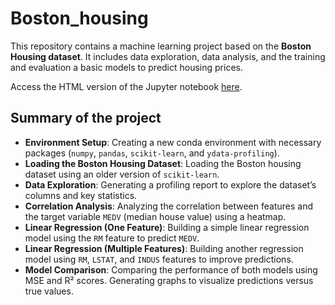 # Boston_housing
This repository contains a machine learning project based on the **Boston Housing dataset**. It includes data exploration, data analysis, and the training and evaluation a basic models to predict housing prices.  

Access the HTML version of the Jupyter notebook [here](https://maelwennlbdr.github.io/Boston_housing/).  


## Summary of the project
- **Environment Setup**: Creating a new conda environment with necessary packages (`numpy`, `pandas`, `scikit-learn`, and `ydata-profiling`).
- **Loading the Boston Housing Dataset**: Loading the Boston housing dataset using an older version of `scikit-learn`.
- **Data Exploration**: Generating a profiling report to explore the dataset’s columns and key statistics.
- **Correlation Analysis**: Analyzing the correlation between features and the target variable `MEDV` (median house value) using a heatmap.
- **Linear Regression (One Feature)**: Building a simple linear regression model using the `RM` feature to predict `MEDV`.
- **Linear Regression (Multiple Features)**: Building another regression model using `RM`, `LSTAT`, and `INDUS` features to improve predictions.
- **Model Comparison**: Comparing the performance of both models using MSE and R² scores. Generating graphs to visualize predictions versus true values.

